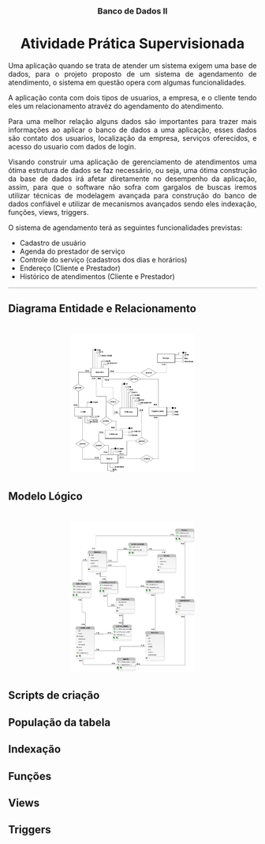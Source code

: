 <div align="center">

### Banco de Dados II
# Atividade Prática Supervisionada 

</div>

<div style="margin-top:15px;text-align: justify;border-bottom:1px;
  border-bottom-style: solid;
  border-bottom-color: darkgrey;">
<p>
Uma aplicação quando se trata de atender um sistema exigem uma base de dados, para o projeto proposto de um sistema de agendamento de atendimento, o sistema em questão opera com algumas funcionalidades.

A aplicação conta com dois tipos de usuarios, a empresa, e o cliente tendo eles um relacionamento atravéz do agendamento do atendimento.

Para uma melhor relação alguns dados são importantes para trazer mais informações ao aplicar o banco de dados a uma aplicação, esses dados são contato dos usuarios, localização da empresa, serviços oferecidos, e acesso do usuario com dados de login.

Visando construir uma aplicação de gerenciamento de atendimentos uma ótima estrutura de dados se faz necessário, ou seja, uma ótima construção da base de dados irá afetar diretamente no desempenho da aplicação, assim, para que o software não sofra com gargalos de buscas iremos utilizar técnicas de modelagem avançada para construção do banco de dados confiável e utilizar de mecanismos avançados sendo eles indexação, funções, views, triggers.

O sistema de agendamento terá as seguintes funcionalidades previstas:
</p>

- Cadastro de usuário
- Agenda do prestador de serviço
- Controle do serviço (cadastros dos dias e horários)
- Endereço (Cliente e Prestador)
- Histórico de atendimentos (Cliente e Prestador)

</div>

<div >

## Diagrama Entidade e Relacionamento

<h1 align="center">
  <img alt="DER" title="DER" src=".github/Banco_Dados_II_DER.png" width=50%/>
</h1>

</div>




<div >

## Modelo Lógico

<h1 align="center">
  <img alt="ModLogico" title="ModLogico" src=".github/Banco_Dados_II_Logico.png" width=50%/>
</h1>
</div>

<div >

## Scripts de criação

</div>

<div >

## População da tabela

</div>

<div >

## Indexação

</div>

<div>

## Funções

</div>

<div>

## Views

</div>

<div >

## Triggers

</div>
